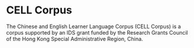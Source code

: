 # CELL Corpus

The Chinese and English Learner Language Corpus (CELL Corpus) is a corpus supported by an IDS grant funded by the Research Grants Council of the Hong Kong Special Administrative Region, China.


